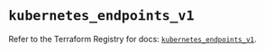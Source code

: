 # `kubernetes_endpoints_v1`

Refer to the Terraform Registry for docs: [`kubernetes_endpoints_v1`](https://registry.terraform.io/providers/hashicorp/kubernetes/2.26.0/docs/resources/endpoints_v1).
